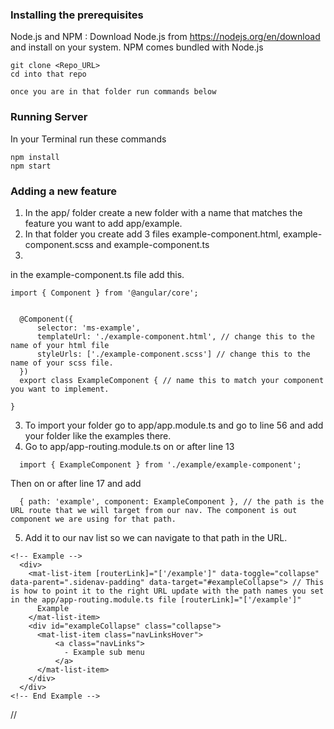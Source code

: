 ### Installing the prerequisites

Node.js and NPM : Download Node.js from https://nodejs.org/en/download and install on your system. NPM comes bundled with Node.js

```
git clone <Repo_URL>
cd into that repo

once you are in that folder run commands below

```

### Running Server

In your Terminal run these commands

```
npm install
npm start

```


### Adding a new feature

1. In the app/ folder create a new folder with a name that matches the feature you want to add app/example.
2. In that folder you create add 3 files example-component.html, example-component.scss and example-component.ts
3.
in the example-component.ts file add this.
```
import { Component } from '@angular/core';


  @Component({
      selector: 'ms-example',
      templateUrl: './example-component.html', // change this to the name of your html file
      styleUrls: ['./example-component.scss'] // change this to the name of your scss file.
  })
  export class ExampleComponent { // name this to match your component you want to implement.

}
```
3. To import your folder go to app/app.module.ts and go to line 56 and add your folder like the examples there.
4. Go to app/app-routing.module.ts on or after line 13
```
  import { ExampleComponent } from './example/example-component';
```
Then on or after line 17 and add
```
  { path: 'example', component: ExampleComponent }, // the path is the URL route that we will target from our nav. The component is out component we are using for that path.
```
5. Add it to our nav list so we can navigate to that path in the URL.

```
<!-- Example -->
  <div>
    <mat-list-item [routerLink]="['/example']" data-toggle="collapse" data-parent=".sidenav-padding" data-target="#exampleCollapse"> // This is how to point it to the right URL update with the path names you set in the app/app-routing.module.ts file [routerLink]="['/example']"
      Example
    </mat-list-item>
    <div id="exampleCollapse" class="collapse">
      <mat-list-item class="navLinksHover">
          <a class="navLinks">
            - Example sub menu
          </a>
      </mat-list-item>
    </div>
  </div>
<!-- End Example -->
```


//
